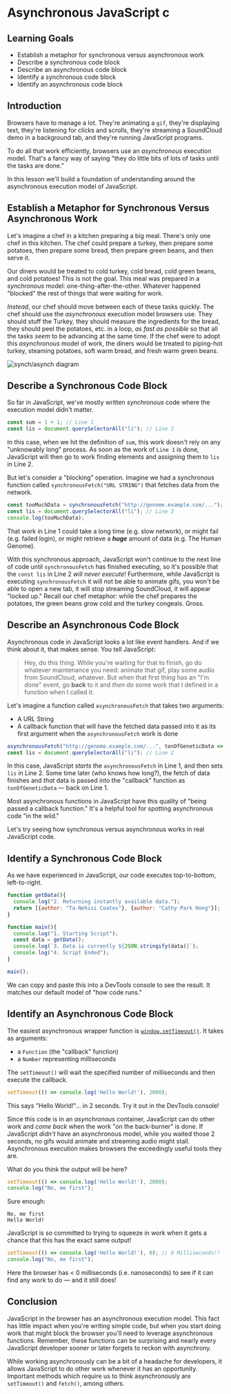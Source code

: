 # Asynchronous JavaScript c

## Learning Goals

- Establish a metaphor for synchronous versus asynchronous work
- Describe a synchronous code block
- Describe an asynchronous code block
- Identify a synchronous code block
- Identify an asynchronous code block

## Introduction

Browsers have to manage a lot. They're animating a `gif`, they're displaying
text, they're listening for clicks and scrolls, they're streaming a SoundCloud
demo in a background tab, and they're running JavaScript programs.

To do all that work efficiently, browsers use an _asynchronous_ execution model.
That's a fancy way of saying "they do little bits of lots of tasks until the
tasks are done."

In this lesson we'll build a foundation of understanding around the asynchronous
execution model of JavaScript.

## Establish a Metaphor for Synchronous Versus Asynchronous Work

Let's imagine a chef in a kitchen preparing a big meal. There's only one chef in
this kitchen. The chef could prepare a turkey, then prepare some potatoes, then
prepare some bread, then prepare green beans, and then serve it.

Our diners would be treated to cold turkey, cold bread, cold green beans, and
cold potatoes! This is not the goal. This meal was prepared in a _synchronous_
model: one-thing-after-the-other. Whatever happened "blocked" the rest of things
that were waiting for work.

_Instead_, our chef should move between each of these tasks quickly. The chef
should use the _asynchronous_ execution model browsers use. They should stuff
the Turkey, they should measure the ingredients for the bread, they should peel
the potatoes, etc. in a loop, _as fast as possible_ so that all the tasks _seem_
to be advancing at the same time. If the chef were to adopt this _asynchronous_
model of work, the diners would be treated to piping-hot turkey, steaming
potatoes, soft warm bread, and fresh warm green beans.

![synch/asynch diagram](https://curriculum-content.s3.amazonaws.com/fewpjs/fewpjs-asynchrony/Image_42_AsynchronyIllustrations.png)

## Describe a Synchronous Code Block

So far in JavaScript, we've mostly written _synchronous_ code where the execution
model didn't matter.

```js
const sum = 1 + 1; // Line 1
const lis = document.querySelectorAll("li"); // Line 2
```

In this case, when we hit the definition of `sum`, this work doesn't rely on any
"unknowably long" process. As soon as the work of `Line 1` is done, JavaScript
will then go to work finding elements and assigning them to `lis` in Line 2.

But let's consider a "blocking" operation. Imagine we had a synchronous function
called `synchronousFetch("URL STRING")` that fetches data from the network.

```js
const tooMuchData = synchronousFetch("http://genome.example.com/..."); // Line 1
const lis = document.querySelectorAll("li"); // Line 2
console.log(tooMuchData);
```

That work in Line 1 could take a long time (e.g. slow network), or might fail
(e.g. failed login), or might retrieve a ***huge*** amount of data (e.g. The
Human Genome).

With this synchronous approach, JavaScript won't continue to the next line of
code until `synchronousFetch` has finished executing, so it's possible that the
`const lis` in Line 2 _will never execute_! Furthermore, while JavaScript is executing
`synchronousFetch` it will not be able to animate gifs, you won't be able to
open a new tab, it will stop streaming SoundCloud, it will appear "locked up."
Recall our chef metaphor: while the chef prepares the potatoes, the green beans
grow cold and the turkey congeals. Gross.

## Describe an Asynchronous Code Block

Asynchronous code in JavaScript looks a lot like event handlers. And if we think
about it, that makes sense. You tell JavaScript:

> Hey, do this thing. While you're waiting for that to finish, go do whatever
> maintenance you need: animate that gif, play some audio from SoundCloud,
> whatever. But when that first thing has an "I'm done" event, go **back** to it
> and _then_ do some work that I defined in a function when I called it.

Let's imagine a function called `asynchronousFetch` that takes two arguments:

- A URL String
- A callback function that will have the fetched data passed into it as its
   first argument when the `asynchronousFetch` work is done

```js
asynchronousFetch("http://genome.example.com/...", tonOfGeneticData => sequenceClone(tonOfGeneticData)); // Line 1
const lis = document.querySelectorAll("li"); // Line 2
```

In this case, JavaScript _starts_ the `asynchronousFetch` in Line 1, and then
sets `lis` in Line 2.  Some time later (who knows how long?), the fetch of data
finishes and _that_ data is passed into the "callback" function as
`tonOfGeneticData` — back on Line 1.

Most asynchronous functions in JavaScript have this quality of "being passed a
callback function." It's a helpful tool for spotting asynchronous code "in the
wild."

Let's try seeing how synchronous versus asynchronous works in real JavaScript
code.

## Identify a Synchronous Code Block

As we have experienced in JavaScript, our code executes top-to-bottom,
left-to-right.

```js
function getData(){
  console.log("2. Returning instantly available data.");
  return [{author: "Ta-Nehisi Coates"}, {author: "Cathy Park Hong"}];
}

function main(){
  console.log("1. Starting Script");
  const data = getData();
  console.log(`3. Data is currently ${JSON.stringify(data)}`);
  console.log("4. Script Ended");
}

main();
```

We can copy and paste this into a DevTools console to see the result. It matches
our default model of "how code runs."

## Identify an Asynchronous Code Block

The easiest asynchronous wrapper function is [`window.setTimeout()`](https://www.w3schools.com/jsref/met_win_settimeout.asp). It takes as arguments:

- a `Function` (the "callback" function)
- a `Number` representing milliseconds

The `setTimeout()` will wait the specified number of milliseconds and then
execute the callback.

```js
setTimeout(() => console.log('Hello World!'), 2000);
```

This says "Hello World!"... in 2 seconds. Try it out in the DevTools console!

Since this code is in an _asynchronous_ container, JavaScript can do other work
and _come back_ when the work "on the back-burner" is done. If JavaScript
_didn't_ have an asynchronous model, while you waited those 2 seconds, no gifs
would animate and streaming audio might stall. Asynchronous execution makes
browsers the exceedingly useful tools they are.

What do you think the output will be here?

```js
setTimeout(() => console.log('Hello World!'), 2000);
console.log("No, me first");
```

Sure enough:

```text
No, me first
Hello World!
```

JavaScript is so committed to trying to squeeze in work when it gets a chance
that this has the exact same output!

```js
setTimeout(() => console.log('Hello World!'), 0); // 0 Milliseconds!!
console.log("No, me first");
```

Here the browser has < 0 milliseconds (i.e. nanoseconds) to see if it can find any
work to do — and it still does!

## Conclusion

JavaScript in the browser has an asynchronous execution model. This fact has
little impact when you're writing simple code, but when you start doing work
that might block the browser you'll need to leverage asynchronous functions.
Remember, these functions can be surprising and nearly every JavaScript
developer sooner or later forgets to reckon with asynchrony.

While working asynchronously can be a bit of a headache for developers, it
allows JavaScript to do other work whenever it has an opportunity. Important
methods which require us to think asynchronously are `setTimeout()` and
`fetch()`, among others.
